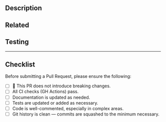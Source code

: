 <!--
- Read and understand the project style guidelines (`CONTRIBUTION.md`).
- For Work In Progress Pull Requests, please use the Draft PR feature. See https://github.blog/2019-02-14-introducing-draft-pull-requests/ for further details.
- For a timely review/response, please avoid force-pushing additional commits if your PR has already received reviews or comments.
- Include screenshots for any CLI or UI changes.
- Keep PRs as small as possible; large PRs are difficult to review.
-->

## Description

<!--
- Please include a summary of the changes and the related issue.
- Also include the motivation (why this change) and context.
-->

<!-- 
- If you want to insert images (screenshots, diagrams, etc.), please format them:
    Bad link to the image (not formatted):   ![image](https://github.com/user-attachments/assets/ad3383cd-8f38-4d06-9ecf-3305e299307d)~~
    Good link to the image (formatted):       <img src="https://github.com/user-attachments/assets/ad3383cd-8f38-4d06-9ecf-3305e299307d" width=500px>
-->

## Related

<!--
- Use this format to link issue numbers: Fixes #123 - https://docs.github.com/en/free-pro-team@latest/github/managing-your-work-on-github/linking-a-pull-request-to-an-issue-using-a-keyword
- Mention any other PRs related to this one.
- If there is related documentation, add the link here.
- If there is a public chat where changes in this PR were initiated, you can include the link here.
-->

## Testing

<!--
- Explain how you tested your change or new feature.
- If you tested changes in a clean environment (Docker container, new virtualenv, fresh Virtual Machine), state it here.
-->

---

## Checklist

Before submitting a Pull Request, please ensure the following:

- [ ] 🚨 This PR does not introduce breaking changes.
- [ ] All CI checks (GH Actions) pass.
- [ ] Documentation is updated as needed.
- [ ] Tests are updated or added as necessary.
- [ ] Code is well-commented, especially in complex areas.
- [ ] Git history is clean — commits are squashed to the minimum necessary.